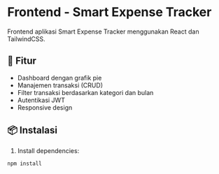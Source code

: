 # Frontend - Smart Expense Tracker

Frontend aplikasi Smart Expense Tracker menggunakan React dan TailwindCSS.

## 🚀 Fitur
- Dashboard dengan grafik pie
- Manajemen transaksi (CRUD)
- Filter transaksi berdasarkan kategori dan bulan
- Autentikasi JWT
- Responsive design

## 📦 Instalasi

1. Install dependencies:
```bash
npm install
